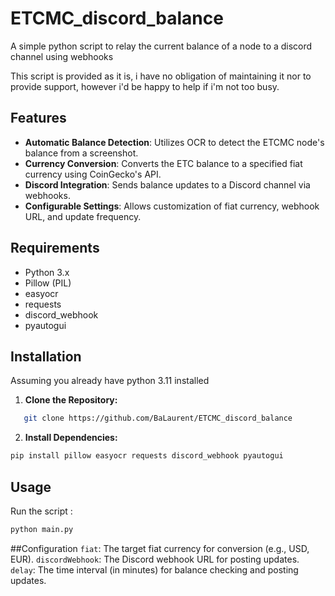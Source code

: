 # ETCMC_discord_balance
A simple python script to relay the current balance of a node to a discord channel using webhooks

This script is provided as it is, i have no obligation of maintaining it nor to provide support, however i'd be happy to help if i'm not too busy.

## Features

- **Automatic Balance Detection**: Utilizes OCR to detect the ETCMC node's balance from a screenshot.
- **Currency Conversion**: Converts the ETC balance to a specified fiat currency using CoinGecko's API.
- **Discord Integration**: Sends balance updates to a Discord channel via webhooks.
- **Configurable Settings**: Allows customization of fiat currency, webhook URL, and update frequency.

## Requirements

- Python 3.x
- Pillow (PIL)
- easyocr
- requests
- discord_webhook
- pyautogui

## Installation
Assuming you already have python 3.11 installed

1. **Clone the Repository:**
```bash
   git clone https://github.com/BaLaurent/ETCMC_discord_balance
```

2. **Install Dependencies:**
```bash
pip install pillow easyocr requests discord_webhook pyautogui
```

## Usage
Run the script :
```bash
python main.py
```

##Configuration
`fiat`: The target fiat currency for conversion (e.g., USD, EUR).
`discordWebhook`: The Discord webhook URL for posting updates.
`delay`: The time interval (in minutes) for balance checking and posting updates.
